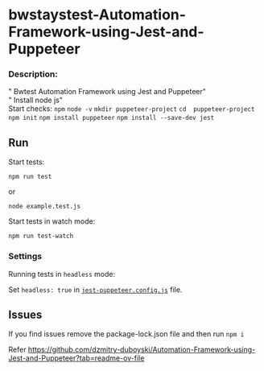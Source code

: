 # bwstaystest-Automation-Framework-using-Jest-and-Puppeteer

### Description:
" Bwtest Automation Framework using Jest and Puppeteer"  
" Install node js"  
Start checks:
`npm`
`node -v`
`mkdir puppeteer-project`
`cd  puppeteer-project`
`npm init`
`npm install puppeteer`
`npm install --save-dev jest`



## Run
Start tests:

`npm run test`

or 

`node example.test.js`

Start tests in watch mode:

`npm run test-watch`


### Settings

Running tests in `headless` mode:

Set `headless: true` in [`jest-puppeteer.config.js`](./jest-puppeteer.config.js) file.

## Issues 

If you find issues remove the package-lock.json  file and then run 
`npm i`

Refer 
https://github.com/dzmitry-duboyski/Automation-Framework-using-Jest-and-Puppeteer?tab=readme-ov-file